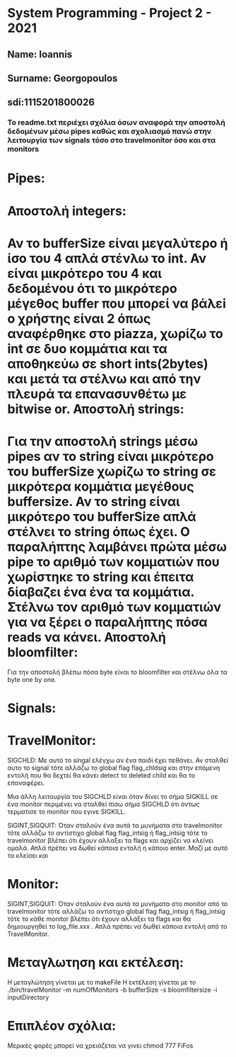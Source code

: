 # System Programming - Project 2 - 2021

## Name: Ioannis
## Surname: Georgopoulos
## sdi:1115201800026

###           Το readme.txt περιέχει σχόλια όσων αναφορά την αποστολή δεδομένων μέσω pipes καθώς και σχολιασμό πανώ στην λειτουργία των signals τόσο στο travelmonitor όσο και στα monitors

Pipes:
======

Αποστολή integers:
==================
Αν το bufferSize είναι μεγαλύτερο ή ίσο του 4 απλά στένλω το int. Αν είναι μικρότερο του 4 και δεδομένου ότι 
το μικρότερο μέγεθος buffer που μπορεί να βάλεi ο χρήστης είναι 2 όπως αναφέρθηκε στο piazza, χωρίζω το int σε δυο
κομμάτια και τα αποθηκεύω σε short ints(2bytes) και μετά τα στέλνω και από την πλευρά τα επανασυνθέτω με bitwise or.
Αποστολή strings:
=================
Για την αποστολή strings μέσω pipes αν το string είναι μικρότερο του bufferSize χωρίζω το string σε μικρότερα
κομμάτια μεγέθους buffersize. Αν το string είναι μικρότερο του bufferSize απλά στέλνει το string όπως έχει.
Ο παραλήπτης λαμβάνει πρώτα μέσω pipe το αριθμό των κομματιών που χωρίστηκε το string και έπειτα δίαβαζει ένα ένα
τα κομμάτια. Στέλνω τον αριθμό των κομματιών για να ξέρει ο παραλήπτης πόσα reads να κάνει.
Αποστολή bloomfilter:
=====================
Για την αποστολή βλέπω πόσα byte είναι το bloomfilter και στέλνω όλα τα byte one by one.

Signals:
========
TravelMonitor:
==============
SIGCHLD:
Με αυτό το singal ελέγχω αν ένα παιδί έχει πεθάνει. Αν σταλθεί αυτο το signal τότε αλλάζω το global flag flag_chldsig
και στην επόμενη εντολή που θα δεχτεί θα κάνει detect το deleted child και θα το επαναφέρει.

Μια άλλη λειτουργία του SIGCHLD είναι όταν δίνει το σήμα SIGKILL σε ένα monitor περιμένει να σταλθεί πίσω σήμα SIGCHLD
ότι όντως τερματισε το monitor που εγινε SIGKILL.

SIGINT,SIGQUIT:
Όταν σταλούν ένα αυτά τα μυνήματα στο travelmonitor τότε αλλάζω το αντίστιχο global flag flag_intsig ή flag_intsig τότε το
travelmonitor βλέπει ότι έχουν αλλαξει τα flags και αρχίζει να κλείνει ομαλά. Απλά πρέπει να δωθεί κάποια εντολή η κάποιο enter.
Μαζί με αυτό τα κλείσει και

Monitor:
========
SIGINT,SIGQUIT:
Όταν σταλούν ένα αυτά τα μυνήματα στο monitor από το travelmonitor τότε αλλάζω το αντίστιχο global flag flag_intsig ή flag_intsig τότε το
κάθε monitor βλέπει ότι έχουν αλλάξει τα flags και θα δημιουργηθεί το log_file.xxx . Απλά πρέπει να δωθεί κάποια εντολή από το TravelMonitor.

Μεταγλωτηση και εκτέλεση:
=========================
Η μεταγλώτηση γίνεται με το makeFile
Η εκτέλεση γίνεται με το ./bin/travelMonitor -m numOfMonitors -b bufferSize -s bloomfiltersize -i inputDirectory

Επιπλέον σχόλια:
====
Μερικές φορές μπορεί να χρειάζεται να γινει chmod 777 FiFos
